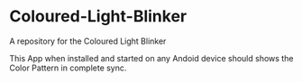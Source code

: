 # Coloured-Light-Blinker
A repository for the Coloured Light Blinker

This App when installed and started on any Andoid device should shows the Color Pattern in complete sync.
